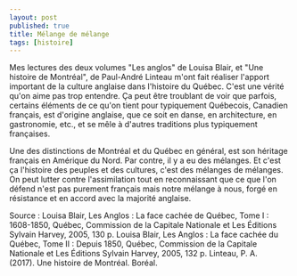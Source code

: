 ```yaml
---
layout: post
published: true
title: Mélange de mélange
tags: [histoire]
---
```


Mes lectures des deux volumes "Les anglos" de Louisa Blair, et "Une histoire de Montréal", de Paul-André Linteau m'ont fait réaliser l'apport important de la culture anglaise dans l'histoire du Québec. C'est une vérité qu'on aime pas trop entendre. Ça peut être troublant de voir que parfois, certains éléments de ce qu'on tient pour typiquement Québecois, Canadien français, est d'origine anglaise, que ce soit en danse, en architecture, en gastronomie, etc., et se mêle à d'autres traditions plus typiquement françaises.

Une des distinctions de Montréal et du Québec en général, est son héritage français en Amérique du Nord. Par contre, il y a eu des mélanges. Et c'est ça l'histoire des peuples et des cultures, c'est des mélanges de mélanges. On peut lutter contre l'assimilation tout en reconnaissant que ce que l'on défend n'est pas purement français mais notre mélange à nous, forgé en résistance et en accord avec la majorité anglaise.


Source : 
Louisa Blair, Les Anglos : La face cachée de Québec, Tome I : 1608-1850, Québec, Commission de la Capitale Nationale et Les Éditions Sylvain Harvey, 2005, 130 p.
Louisa Blair, Les Anglos : La face cachée du Québec, Tome II : Depuis 1850, Québec, Commission de la Capitale Nationale et Les Éditions Sylvain Harvey, 2005, 132 p.
Linteau, P. A. (2017). Une histoire de Montréal. Boréal.